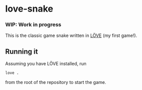# love-snake

### WIP: Work in progress

This is the classic game snake written in [LÖVE](https://love2d.org/)
(my first game!).

## Running it

Assuming you have LÖVE installed, run

```
love .
```

from the root of the repository to start the game.
